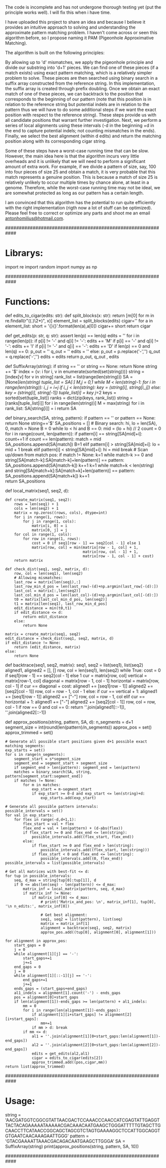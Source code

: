 The code is incomplete and has not undergone thorough testing yet (put the principle works well). I will fix this when i have time.

I have uploaded this project to share an idea and because I believe it provides an intuitive approach to solving and understanding the approximate pattern matching problem. I haven't come across or seen this algorithm before, so I propose naming it PAM (Pigeonhole Approximative Matching).

The algorithm is built on the following principles:

By allowing up to 'd' mismatches, we apply the pigeonhole principle and divide our substring into 'd+1' pieces. We can find one of these pieces (if a match exists) using exact pattern matching, which is a relatively simpler problem to solve. These pieces are then searched using binary search in a suffix array constructed from the reference string. In this implementation, the suffix array is created through prefix doubling. Once we obtain an exact match of one of these pieces, we can backtrack to the position that corresponds to the beginning of our pattern (note that this position is in relation to the reference string but potential indels are in relation to the pattern thus we will have to do some additional steps if we want the exact position with respect to the reference string). These steps provide us with all candidate positions that warrant further investigation.
Next, we perform a series of local alignments using these intervals (-d in the beginning +d in the end to capture potential indels; not counting mismatches in the ends). Finally, we select the best alignment (within d edits) and return the matching position along with its corresponding cigar string.

Some of these steps have a worst-case running time that can be slow. However, the main idea here is that the algorithm incurs very little overheads and it is unlikely that we will need to perform a significant amount of extra work. For example, if we divide a pattern of size, say, 100 into four pieces of size 25 and obtain a match, it is very probable that this match represents a genuine position. This is because a match of size 25 is relatively unlikely to occur multiple times by chance alone, at least in a genome. Therefore, while the worst-case running time may not be ideal, we are somewhat protected as long as our pattern has a certain length. 

I am convinced that this algorithm has the potential to run quite efficiently with the right implementation (rigth now a lot of stuff can be optimized). Please feel free to correct or optimize any parts and shoot me an email antonhomilius@hotmail.com.


############################################################
# Librarys:

import re
import random
import numpy as np

############################################################
# Functions:

def edits_to_cigar(edits: str):
    def split_blocks(x: str):
        return [m[0] for m in re.findall(r"((.)\2*)", x)]
    element_list = split_blocks(edits)
    cigar=''
    for a in element_list:
        short = '{}{}'.format(len(a),a[0])
        cigar+= short
    return cigar

def get_edits(p: str, q: str):
    assert len(p) == len(q)
    edits = ''
    for i in range(len(p)):
        if p[i] != '-' and q[i] != '-':
            edits += 'M'
        if p[i] == '-' and q[i] != '-':
            edits += 'I'
        if p[i] != '-' and q[i] == '-':
            edits += 'D'
    if len(p) == 0 and len(q) == 0:
        p_out = ''
        q_out = ''
        edits = ''
    else:
        p_out = p.replace('-','')
        q_out = q.replace('-','')
        edits = edits
    return p_out, q_out , edits

def SuffixArray(string):
    if string == '' or string == None:
        return None
    string += '$'
    index = {v: i for i, v in enumerate(sorted(set(string)))}
    string = [index[v] for v in string]
    rank_list = list(range(len(string)))
    SA = [None]*len(string)
    tuple_list = SA[:]
    M,j = 0,1
    while M < len(string)-1:
        for i in range(len(string)):
            i_j = i+j
            if i_j < len(string):
                key = (string[i], string[i_j])
            else: 
                key = (string[i], string[-1])
            tuple_list[i] = key
        j*=2
        keys = sorted(set(tuple_list))
        ranks = dict(zip(keys, rank_list))
        string = [ranks[tuple_list[i]] for i in range(len(string))]
        M = max(string)
    for i in rank_list:
        SA[string[i]] = i
    return SA


def binary_search(SA, string, pattern):
    if pattern == '' or pattern == None:
        return None
    string+='$'
    SA_positions = []
    # Binary search:
    hi, lo = len(SA), 0, 
    match = None
    B = 0
    while lo < hi and B == 0:
        mid = (lo + hi) // 2
        count = 0
        for i in range(count, len(pattern)):
            if pattern[i] == string[SA[mid]+i]:
                count+=1
            if count == len(pattern):
                match = mid    
                SA_positions.append(SA[match])
                B=1
            elif pattern[i] > string[SA[mid]+i]:
                lo = mid + 1
                break
            elif pattern[i] < string[SA[mid]+i]:
                hi = mid
                break
    # Scan up/down from match pos:
    if match != None:
        k=1
        while match-k >= 0 and string[SA[match-k]:SA[match-k]+len(pattern)] == pattern:
            SA_positions.append(SA[match-k])
            k+=1
        k=1
        while match+k < len(string) and string[SA[match+k]:SA[match+k]+len(pattern)] == pattern:
            SA_positions.append(SA[match+k])
            k+=1  
    return SA_positions


def local_matrix(seq1, seq2, d):

    def create_matrix(seq1, seq2):
        rows = len(seq1) + 1
        cols = len(seq2) + 1
        matrix = np.zeros((rows, cols), dtype=int)
        for i in range(1, rows):
            for j in range(1, cols):
                matrix[i, 0] = i
                matrix[0, j] = j
        for col in range(1, cols):
            for row in range(1, rows):
                cost = 0 if seq1[row - 1] == seq2[col - 1] else 1
                matrix[row, col] = min(matrix[row - 1, col] + 1,
                                       matrix[row, col - 1] + 1,
                                       matrix[row - 1, col - 1] + cost)
        return matrix

    def check_dist(seq1, seq2, matrix, d):
        row, col = len(seq1), len(seq2)
        # Allowing mismatches:
        last_row = matrix[len(seq1),:]
        last_row_min_d_pos = len(last_row)-(d)+np.argmin(last_row[-(d):])
        last_col = matrix[:,len(seq2)]
        last_col_min_d_pos = len(last_col)-(d)+np.argmin(last_col[-(d):])
        t0 = matrix[last_col_min_d_pos, len(seq2)]      
        t1 = matrix[len(seq1), last_row_min_d_pos]
        edit_distance = min(t0,t1)
        if edit_distance <= d:
            return edit_distance
        else: 
            return None

    matrix = create_matrix(seq1, seq2)
    edit_distance = check_dist(seq1, seq2, matrix, d)
    if edit_distance != None:
        return (edit_distance, matrix)
    else: 
        return None


def backtrace(seq1, seq2, matrix):
        seq1, seq2 = list(seq1), list(seq2)
        aligned1, aligned2 = [], []
        row, col = len(seq1), len(seq2)
        while True:
            cost = 0 if seq1[row - 1] == seq2[col - 1] else 1
            cur = matrix[row, col]
            vertical = matrix[row-1, col]
            diagonal = matrix[row - 1, col - 1]
            horizontal = matrix[row, col - 1]
            if cur == diagonal + cost:
                aligned1 += [seq1[row - 1]]
                aligned2 += [seq2[col - 1]]
                row, col = row - 1, col - 1
            else:
                if cur == vertical + 1:
                    aligned1 += [seq1[row - 1]]
                    aligned2 += ["-"]
                    row, col = row - 1, col
                elif cur == horizontal + 1:
                    aligned1 += ["-"]
                    aligned2 += [seq2[col - 1]]
                    row, col = row, col - 1
            if row == 0 and col == 0:
                return ''.join(aligned1[::-1]), ''.join(aligned2[::-1])


def approx_positions(string, pattern, SA, d):
    n_segments = d+1
    segment_size = int(round(len(pattern)/n_segments))
    approx_pos = set()
    approx_trimmed = set()
    
    # Generate all possible start positions given d+1 possible exact matching segments:
    exp_starts = set()
    for s in range(n_segments):
        segment_start = s*segment_size
        segment_end = segment_start + segment_size
        if segment_end > len(pattern): segment_end = len(pattern)
        matches = binary_search(SA, string, pattern[segment_start:segment_end])
        if matches != None:
            for m in matches:
                exp_start = m-segment_start
                if exp_start >= 0-d and exp_start <= len(string)+d:
                    exp_starts.add(exp_start)
    
    # Generate all possible pattern intervals:
    possible_intervals = set()
    for val in exp_starts:
        for flex in range(-d,d+1,1):
            flex_start = val + flex 
            flex_end = val + len(pattern) + (d-abs(flex))
            if flex_start >= 0 and flex_end <= len(string):
                possible_intervals.add((flex_start, flex_end))
            else:
                if flex_start >= 0 and flex_end > len(string):
                    possible_intervals.add((flex_start, len(string)))
                if flex_start < 0 and flex_end <= len(string):
                    possible_intervals.add((0, flex_end))
    possible_intervals = list(possible_intervals)

    # Get all matrices with best-fit <= d:
    for tup in possible_intervals:
        seq, d_max = string[tup[0]:tup[1]], d
        if 0 <= abs(len(seq) - len(pattern)) <= d_max:
            matrix_inf = local_matrix(pattern, seq, d_max)
            if matrix_inf != None:
                if matrix_inf[0] <= d_max:
                    # print('Matrix_and_pos: \n', matrix_inf[1], tup[0], '\n n_edits:', matrix_inf[0])
                    
                    # Get best alignment:
                    seq1, seq2 = list(pattern), list(seq)
                    matrix = matrix_inf[1]  
                    alignment = backtrace(seq1, seq2, matrix)
                    approx_pos.add((tup[0], alignment[0], alignment[1]))
                                        
    for alignment in approx_pos:
        start_gaps = 0
        j = 0
        while alignment[1][j] == '-':
            start_gaps+=1
            j+=1
        end_gaps = 0
        j = 0
        while alignment[1][::-1][j] == '-':
            end_gaps+=1
            j+=1
        ends_gaps = (start_gaps+end_gaps)
        al1_indels = alignment[1].count('-') - ends_gaps
        pos = alignment[0]+start_gaps
        if len(alignment[1])-ends_gaps >= len(pattern) + al1_indels:
            mm = 0
            for i in range(len(alignment[1])-ends_gaps):
                if alignment[1][i+start_gaps] != alignment[2][i+start_gaps]:
                    mm+=1
                if mm > d: break
            if mm <= d:
                al1 = ''.join(alignment[1][0+start_gaps:len(alignment[1])-end_gaps])
                al2 = ''.join(alignment[2][0+start_gaps:len(alignment[2])-end_gaps])
                edits = get_edits(al2,al1)
                cigar = edits_to_cigar(edits[2])
                approx_trimmed.add((pos,cigar,mm))
    return list(approx_trimmed)

############################################################
# Usage:
string = 'AACGATGGTCGGCGTATTAACGACTCCAAACCCAACCATCGAGTATTGAGGTTACTACAGAAAAATAAAAACGACAAACAATGAAGCTGGGATTTTTGTAGCTTGCAACCTTCATAACCGGCAGCTAGCGTCTAGTGAAAAGGCTCCATTGGCAGGTGTGAATCAACAAAGAATTGGG'
pattern = 'GTACGAAAATTAAACGACAGACAATGAAGCTTGGGA'
SA = SuffixArray(string)
print(approx_positions(string, pattern, SA, 10)) 

############################################################






